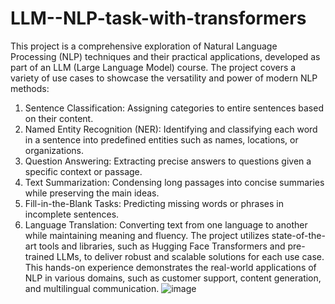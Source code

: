 # LLM--NLP-task-with-transformers
This project is a comprehensive exploration of Natural Language Processing (NLP) techniques and their practical applications, developed as part of an LLM (Large Language Model) course. The project covers a variety of use cases to showcase the versatility and power of modern NLP methods:

1.	Sentence Classification: Assigning categories to entire sentences based on their content.
2.	Named Entity Recognition (NER): Identifying and classifying each word in a sentence into predefined entities such as names, locations, or organizations.
3.	Question Answering: Extracting precise answers to questions given a specific context or passage.
4.	Text Summarization: Condensing long passages into concise summaries while preserving the main ideas.
5.	Fill-in-the-Blank Tasks: Predicting missing words or phrases in incomplete sentences.
6.	Language Translation: Converting text from one language to another while maintaining meaning and fluency.
The project utilizes state-of-the-art tools and libraries, such as Hugging Face Transformers and pre-trained LLMs, to deliver robust and scalable solutions for each use case. This hands-on experience demonstrates the real-world applications of NLP in various domains, such as customer support, content generation, and multilingual communication.
![image](https://github.com/user-attachments/assets/4f9165c1-8347-4c70-8f3b-3bde73276d7e)
